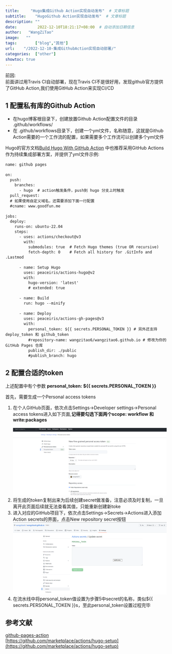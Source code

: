 ```yaml
---
title:     "Hugo集成Github Action实现自动发布"  # 文章标题
subtitle:    "HugoGithub Action实现自动发布"  # 文章标题
description: ""
date:         2022-12-10T18:21:17+08:00  # 自动添加日期信息
author:   "WangZiTao"
image:   ""
tags:        ["blog","其他"]
url:    "/2022-12-10-集成GithubAction实现自动部署/"
categories:  ["other"]
showtoc: true
---
```


前因:<br>
前面讲过用Travis CI自动部署，现在Travis CI不是很好用，发现github官方提供了GitHub Action,我们使用GitHub Action来实现CI/CD

## 1 配置私有库的Github Action
* 在hugo博客根目录下，创建放置Github Action配置文件的目录 .github/workflows/
* 在 .github/workflows目录下，创建一个yml文件，名称随意，这就是Github Action需要的一个工作流的配置，如果需要多个工作流可以创建多个yml文件

Hugo的官方文档[Build Hugo With GitHub Action](https://gohugo.io/hosting-and-deployment/hosting-on-github/#build-hugo-with-github-action) 中也推荐采用GitHub Actions作为持续集成部署方案，并提供了yml文件示例:
````
name: github pages

on:
  push:
    branches:
      - hugo  # action触发条件，push到 hugo 分支上时触发
  pull_request:
  # 如果使用自定义域名，还需要添加下面一行配置
  #cname: www.goodfun.me
  
jobs:
  deploy:
    runs-on: ubuntu-22.04
    steps:
      - uses: actions/checkout@v3
        with:
          submodules: true  # Fetch Hugo themes (true OR recursive)
          fetch-depth: 0    # Fetch all history for .GitInfo and .Lastmod

      - name: Setup Hugo
        uses: peaceiris/actions-hugo@v2
        with:
          hugo-version: 'latest'
          # extended: true

      - name: Build
        run: hugo --minify

      - name: Deploy
        uses: peaceiris/actions-gh-pages@v3
        with:
          personal_token: ${{ secrets.PERSONAL_TOKEN }} # 另外还支持 deploy_token 和 github_token
          #repository-name: wangzitao6/wangzitao6.github.io # 修改为你的 GitHub Pages 仓库
          publish_dir: ./public
          #publish_branch: hugo
````

##  2 配置合适的token

上述配置中有个参数  **personal_token: ${{ secrets.PERSONAL_TOKEN }}**

首先，需要生成一个Personal access tokens

1. 在个人GitHub页面，依次点击Settings->Developer settings->Personal access tokens进入如下页面,**记得要勾选下面两个scope: workflow 和 write:packages**<br>  
   ![1](/img/post/22/12/23/01.png)
2. 将生成的token复制出来为后续创建secret做准备，注意必须及时复制，一旦离开此页面后续就无法查看其值，只能重新创建新toke
3. 进入对应的GitHub项目下，依次点击Settings->Secrets->Actions进入添加Action secrets的界面，点击New repository secret按钮<br>
   ![22](/img/post/22/12/23/02.png)
4. 在流水线中将personal_token值设置为步骤5中secret的名称，类似${{ secrets.PERSONAL_TOKEN }}s，至此personal_token设置过程完毕



## 参考文献
[github-pages-action](https://github.com/marketplace/actions/github-pages-action#%EF%B8%8F-set-another-github-pages-branch-publish_branch)  
[https://github.com/marketplace/actions/hugo-setup](https://github.com/marketplace/actions/hugo-setup)
